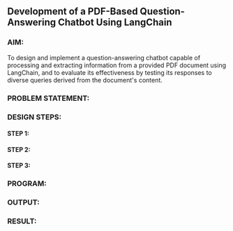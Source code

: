 ## Development of a PDF-Based Question-Answering Chatbot Using LangChain

### AIM:
To design and implement a question-answering chatbot capable of processing and extracting information from a provided PDF document using LangChain, and to evaluate its effectiveness by testing its responses to diverse queries derived from the document's content.

### PROBLEM STATEMENT:

### DESIGN STEPS:

#### STEP 1:

#### STEP 2:

#### STEP 3:

### PROGRAM:

### OUTPUT:

### RESULT:
